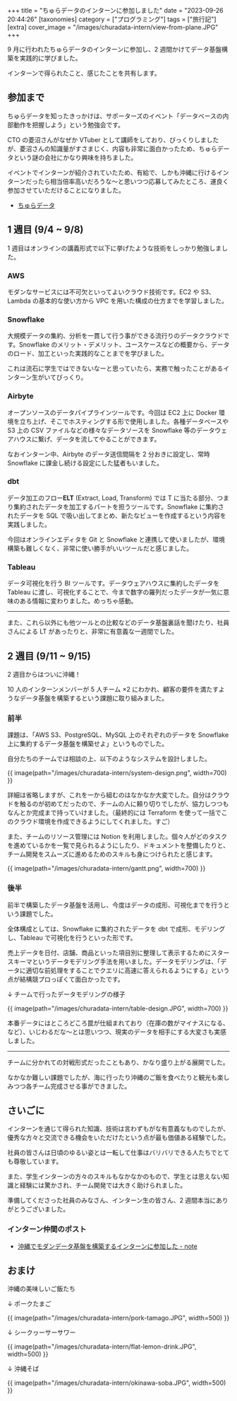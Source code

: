 +++
title = "ちゅらデータのインターンに参加しました"
date = "2023-09-26 20:44:26"
[taxonomies]
category = ["プログラミング"]
tags = ["旅行記"]
[extra]
cover_image = "/images/churadata-intern/view-from-plane.JPG"
+++

9 月に行われたちゅらデータのインターンに参加し、2 週間かけてデータ基盤構築を実践的に学びました。

インターンで得られたこと、感じたことを共有します。

<!-- more -->

## 参加まで

ちゅらデータを知ったきっかけは、サポーターズのイベント「データベースの内部動作を把握しよう」という勉強会です。

CTO の菱沼さんがなぜか VTuber として講師をしており、びっくりしましたが、菱沼さんの知識量がすさまじく、内容も非常に面白かったため、ちゅらデータという謎の会社にかなり興味を持ちました。

イベントでインターンが紹介されていたため、有給で、しかも沖縄に行けるインターンだったら相当倍率高いだろうな〜と思いつつ応募してみたところ、運良く参加させていただけることになりました。

- [ちゅらデータ](https://churadata.okinawa/)

## 1 週目 (9/4 ~ 9/8)

1 週目はオンラインの講義形式で以下に挙げたような技術をしっかり勉強しました。

### AWS

モダンなサービスには不可欠といってよいクラウド技術です。EC2 や S3、Lambda の基本的な使い方から VPC を用いた構成の仕方までを学習しました。

### Snowflake

大規模データの集約、分析を一貫して行う事ができる流行りのデータクラウドです。Snowflake のメリット・デメリット、ユースケースなどの概要から、データのロード、加工といった実践的なことまでを学びました。

これは流石に学生ではできないなーと思っていたら、実務で触ったことがあるインターン生がいてびっくり。

### Airbyte

オープンソースのデータパイプラインツールです。今回は EC2 上に Docker 環境を立ち上げ、そこでホスティングする形で使用しました。各種データベースや S3 上の CSV ファイルなどの様々なデータソースを Snowflake 等のデータウェアハウスに繋げ、データを流してやることができます。

なおインターン中、Airbyte のデータ送信間隔を 2 分おきに設定し、常時 Snowflake に課金し続ける設定にした猛者もいました。

### dbt

データ加工のフロー**ELT** (Extract, Load, Transform) では T に当たる部分、つまり集約されたデータを加工するパートを担うツールです。Snowflake に集約されたデータを SQL で吸い出してまとめ、新たなビューを作成するという内容を実践しました。

今回はオンラインエディタを Git と Snowflake と連携して使いましたが、環境構築も難しくなく、非常に使い勝手がいいツールだと感じました。

### Tableau

データ可視化を行う BI ツールです。データウェアハウスに集約したデータを Tableau に渡し、可視化することで、今まで数字の羅列だったデータが一気に意味のある情報に変わりました。めっちゃ感動。

---

また、これら以外にも他ツールとの比較などのデータ基盤裏話を聞けたり、社員さんによる LT があったりと、非常に有意義な一週間でした。

## 2 週目 (9/11 ~ 9/15)

2 週目からはついに沖縄！

10 人のインターンメンバーが 5 人チーム ×2 にわかれ、顧客の要件を満たすようなデータ基盤を構築するという課題に取り組みました。

### 前半

課題は、「AWS S3、PostgreSQL、MySQL 上のそれぞれのデータを Snowflake 上に集約するデータ基盤を構築せよ」というものでした。

自分たちのチームでは相談の上、以下のようなシステムを設計しました。

{{ image(path="/images/churadata-intern/system-design.png", width=700) }}

詳細は省略しますが、これを一から組むのはなかなか大変でした。自分はクラウドを触るのが初めてだったので、チームの人に頼り切りでしたが、協力しつつもなんとか完成まで持っていけました。（最終的には Terraform を使って一括でこのクラウド環境を作成できるようにしてくれました。すご）

また、チームのリソース管理には Notion を利用しました。個々人がどのタスクを進めているかを一覧で見られるようにしたり、ドキュメントを整備したりと、チーム開発をスムーズに進めるためのスキルも身につけられたと感じます。

{{ image(path="/images/churadata-intern/gantt.png", width=700) }}

### 後半

前半で構築したデータ基盤を活用し、今度はデータの成形、可視化までを行うという課題でした。

全体構成としては、Snowflake に集約されたデータを dbt で成形、モデリングし、Tableau で可視化を行うといった形です。

売上データを日付、店舗、商品といった項目別に整理して表示するためにスタースキーマというデータモデリング手法を用いました。データモデリングは、「データに適切な前処理をすることでクエリに高速に答えられるようにする」という点が結構競プロっぽくて面白かったです。

↓ チームで行ったデータモデリングの様子

{{ image(path="/images/churadata-intern/table-design.JPG", width=700) }}

本番データにはところどころ罠が仕組まれており（在庫の数がマイナスになる、など）、いじわるだな〜とは思いつつ、現実のデータを相手にする大変さも実感しました。

---

チームに分かれての対戦形式だったこともあり、かなり盛り上がる展開でした。

なかなか難しい課題でしたが、海に行ったり沖縄のご飯を食べたりと観光も楽しみつつ各チーム完成させる事ができました。

## さいごに

インターンを通じて得られた知識、技術は言わずもがな有意義なものでしたが、優秀な方々と交流できる機会をいただけたという点が最も価値ある経験でした。

社員の皆さんは日頃のゆるい姿とは一転して仕事はバリバリできる人たちでとても尊敬しています。

また、学生インターンの方々のスキルもなかなかのもので、学生とは思えない知識と経験には驚かされ、チーム開発では大きく助けられました。

準備してくださった社員のみなさん、インターン生の皆さん、2 週間本当にありがとうございました。

### インターン仲間のポスト

- [沖縄でモダンデータ基盤を構築するインターンに参加した - note](https://note.com/author_11/n/n72595e8f521b?sub_rt=share_sb)

## おまけ

沖縄の美味しいご飯たち

↓ ポークたまご

{{ image(path="/images/churadata-intern/pork-tamago.JPG", width=500) }}

↓ シークヮーサーサワー

{{ image(path="/images/churadata-intern/flat-lemon-drink.JPG", width=500) }}

↓ 沖縄そば

{{ image(path="/images/churadata-intern/okinawa-soba.JPG", width=500) }}
